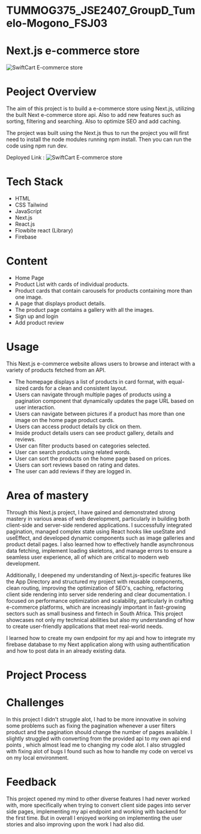 # TUMMOG375_JSE2407_GroupD_Tumelo-Mogono_FSJ03
# Next.js e-commerce store
![SwiftCart E-commerce store](https://github.com/user-attachments/assets/f539265f-32ff-4a22-b6e3-5ab1e58667eb)

# Peoject Overview
The aim of this project is to build a e-commerce store using Next.js, utilizing the built Next e-commerce store api. Also to add new features such as sorting, filtering and searching. Also to optimize SEO and add caching.

The project was built using the Next.js thus to run the project you will first need to install the node modules running npm install. Then you can run the code using npm run dev.

Deployed Link : ![SwiftCart E-commerce store](https://swiftcart-store-ten.vercel.app/)

# Tech Stack 
* HTML
* CSS Tailwind
* JavaScript
* Next.js
* React.js
* Flowbite react (Library)
* Firebase
  

# Content
* Home Page
* Product List with cards of individual products.
* Product cards that contain carousels for products containing more than one image.
* A page that displays product details.
* The product page contains a gallery with all the images.
* Sign up and login
* Add product review

# Usage 
This Next.js e-commerce website allows users to browse and interact with a variety of products fetched from an API.

* The homepage displays a list of products in card format, with equal-sized cards for a clean and consistent layout.
* Users can navigate through multiple pages of products using a pagination component that dynamically updates the page URL based on user interaction.
* Users can navigate between pictures if a product has more than one image on the home page product cards.
* Users can access product details by click on them.
* Inside product details users can see product gallery, details and reviews.
* User can filter products based on categories selected.
* User can search products using related words.
* User can sort the products on the home page based on prices.
* Users can sort reviews based on rating and dates.
* The user can add reviews if they are logged in.

# Area of mastery
Through this Next.js project, I have gained and demonstrated strong mastery in various areas of web development, particularly in building both client-side and server-side rendered applications. I successfully integrated pagination, managed complex state using React hooks like useState and useEffect, and developed dynamic components such as image galleries and product detail pages. I also learned how to effectively handle asynchronous data fetching, implement loading skeletons, and manage errors to ensure a seamless user experience, all of which are critical to modern web development.

Additionally, I deepened my understanding of Next.js-specific features like the App Directory and structured my project with reusable components, clean routing, improving the optimization of SEO's, caching, refactoring client side rendering into server side rendering and clear documentation. I focused on performance optimization and scalability, particularly in crafting e-commerce platforms, which are increasingly important in fast-growing sectors such as small business and fintech in South Africa. This project showcases not only my technical abilities but also my understanding of how to create user-friendly applications that meet real-world needs.

I learned how to create my own endpoint for my api and how to integrate my firebase database to my Next application along with using authentification and how to post data in an already existing data.

# Project Process

# Challenges
In this project I didn't struggle alot, I had to be more innovative in solving some problems such as fixing the pagination whenever a user filters product and the pagination should change the number of pages available. I slightly struggled with converting from the provided api to my own api end points , which almost lead me to changing my code alot. I also struggled with fixing alot of bugs I found such as how to handle my code on vercel vs on my local environment.

# Feedback
This project opened my mind to other diverse features I had never worked with, more specifically when trying to convert client side pages into server side pages, implementing my api endpoint and working with backend for the first time. But in overall I enjoyed working on implementing the user stories and also improving upon the work I had also did.
